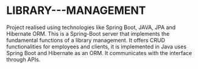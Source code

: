 # LIBRARY---MANAGEMENT
Project realised using technologies like Spring Boot, JAVA, JPA and Hibernate ORM.
This is a Spring-Boot server that implements the fundamental functions of a library management. It offers CRUD functionalities for employees and clients, it is implemented in Java uses Spring Boot and Hibernate as an ORM. It communicates with the interface through APIs.
